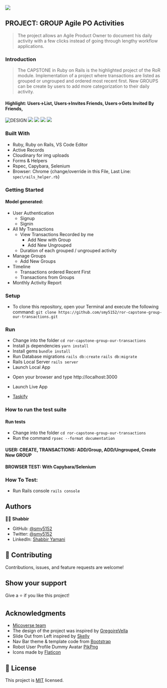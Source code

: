 ![](https://img.shields.io/badge/Microverse-blueviolet)

## PROJECT: GROUP Agile PO Activities
> The project allows an Agile Product Owner to document his daily activity with a few clicks instead of going through lengthy workflow applications. 
### Introduction
> The CAPSTONE in Ruby on Rails is the highlighted project of the RoR module. Implementation of a project where transactions are listed as grouped or ungrouped and ordered most recent first.
New GROUPS can be create by users to add more categorization to their daily activity. 
#### Highlight: Users->List, Users->Invites Friends, Users->Gets Invited By Friends, 
![DESIGN](docs/ERD.png)
![](docs/app-1.png)
![](docs/app-2-nav.png)
![](docs/app-3-groups.png)
![](docs/app-4-tasks.png)
### Built With
- Ruby, Ruby on Rails, VS Code Editor
- Active Records
- Cloudinary for img uploads
- Forms & Helpers
- Rspec, Capybara, Selenium
- Browser: Chrome {change/override in this File, Last Line: ``` spec\rails_helper.rb ```}
### Getting Started
#### Model generated:
- User Authentication
  - Signup
  - Signin
- All My Transactions
  - View Transactions Recorded by me
    - Add New with Group
    - Add New Ungrouped
  - Duration of each grouped / ungrouped activity
- Manage Groups
  - Add New Groups
- Timeline
  - Transactions ordered Recent First
  - Transactions from Groups
- Monthly Activity Report
### Setup
* To clone this repository, open your Terminal and execute the following command:
``` git clone https://github.com/smy5152/ror-capstone-group-our-transactions.git ```
### Run
* Change into the folder
``` cd ror-capstone-group-our-transactions ```
* Install js dependencies
``` yarn install ```
* Install gems
``` bundle install ```
* Run Database migrations
``` rails db:create ```
``` rails db:migrate ```
* Rails Local Server
``` rails server ``` 
* Launch Local App
- Open your browser and type http://localhost:3000
* Launch Live App
- [Taskify](https://mytaskify.herokuapp.com/)
### How to run the test suite
#### Run tests
* Change into the folder
``` cd ror-capstone-group-our-transactions ```
* Run the command
``` rpsec --format documentation  ```
#### USER: CREATE, TRANSACTIONS: ADD/Group, ADD/Ungrouped, Create New GROUP
#### BROWSER TEST: With Capybara/Selenium
### How To Test:
* Run Rails console
``` rails console ```
## Authors
🧑‍💻 **Shabbir**
- GitHub: [@smy5152](https://github.com/smy5152)
- Twitter: [@smy5152](https://twitter.com/smy5152)
- LinkedIn: [Shabbir Yamani](https://www.linkedin.com/in/shabbirmyamani/)
## 🤝 Contributing
Contributions, issues, and feature requests are welcome!
## Show your support
Give a ⭐️ if you like this project!
## Acknowledgments
- [Micoverse team](https://www.microverse.org/)
- The design of the project was inspired by [GregoireVella](https://www.behance.net/gregoirevella)
- Slide Out from Left inspired by [Skelly](https://www.codeply.com/p/wJFoHhhkjB)
- Nav Bar theme & template code from [Bootstrap](https://getbootstrap.com/docs/4.1/components/navbar/)
- Robot User Profile Dummy Avatar [PikPng](https://www.pikpng.com/pngvi/xiihwh_robot-user-profile-dummy-avatar-person-ai-svg-png-icon-transparent-ai/)
- Icons made by [Flaticon](https://www.flaticon.com/authors/eucalyp)
## 📝 License
This project is [MIT](LICENSE) licensed.
